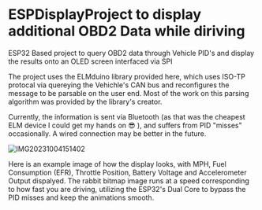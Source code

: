 # ESPDisplayProject to display additional OBD2 Data while diriving

ESP32 Based project to query OBD2 data through Vehicle PID's and display the results onto an OLED screen interfaced via SPI 

The project uses the ELMduino library provided here, which uses ISO-TP protocal via quereying the Vehichle's CAN bus and reconfigures the message to be parsable on the user end. Most of the work on this parsing algorithm was provided by the library's creator. 

Currently, the information is sent via Bluetooth (as that was the cheapest ELM device I could get my hands on 😎 ), and suffers from PID "misses" occasionally. A wired connection may be better in the future. 

![IMG20231004151402](https://github.com/michaelLukasik/ESPDisplay/assets/138163589/43de5a24-bb63-4b30-98d5-dfacca2a07ee)

Here is an example image of how the display looks, with MPH, Fuel Consumption (EFR), Throttle Position, Battery Voltage and Accelerometer Output dispalyed. The rabbit bitmap image runs at a speed corresponding to how fast you are driving, utilizing the ESP32's Dual Core to bypass the PID misses and keep the animations smooth. 
